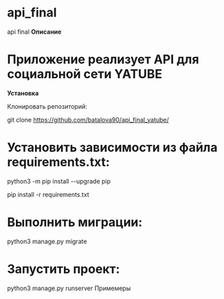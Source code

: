 # api_final
api final
**Описание**
# Приложение реализует API для социальной сети YATUBE

**Установка**

Клонировать репозиторий:

git clone https://github.com/batalova90/api_final_yatube/

# Установить зависимости из файла requirements.txt: #
python3 -m pip install --upgrade pip

pip install -r requirements.txt

# Выполнить миграции: #
python3 manage.py migrate

# Запустить проект: #
python3 manage.py runserver
Примемеры
